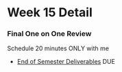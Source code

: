 # Week 15 Detail



### Final One on One Review

Schedule 20 minutes ONLY with me

* [End of Semester Deliverables](https://github.com/IDMNYU/SeniorProject\_Fall2021\_Katsivelos/blob/8b5c0e663d5f79b1ccd007ea6c6d72a1a388f24e/end\_of\_semester\_deliverables) DUE
